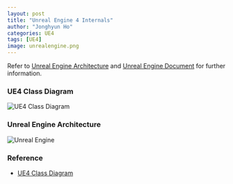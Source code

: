 ```yaml
---
layout: post
title: "Unreal Engine 4 Internals"
author: "Jonghyun Ho"
categories: UE4
tags: [UE4]
image: unrealengine.png
---
```


Refer to [Unreal Engine Architecture] and [Unreal Engine Document] for further information.

### UE4 Class Diagram
![UE4 Class Diagram](https://d26ilriwvtzlb.cloudfront.net/e/ed/Ue4_class_tree.png)

### Unreal Engine Architecture
![Unreal Engine](http://www.plantuml.com/plantuml/proxy?cache=no&src=https://raw.githubusercontent.com/jonghyunho/jonghyunho.github.io/master/_posts/UnrealEngine.txt)

### Reference
* [UE4 Class Diagram](https://wiki.unrealengine.com/UE4_Class_Diagram)

[Unreal Engine Architecture]: https://docs.unrealengine.com/en-US/Programming/UnrealArchitecture/Reference/index.html
[Unreal Engine Document]: https://docs.unrealengine.com/en-US/index.html
